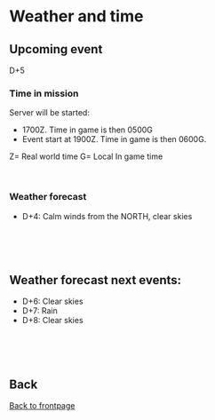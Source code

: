# Weather and time

## Upcoming event
D+5

### Time in mission
Server will be started:
- 1700Z. Time in game is then 0500G
- Event start at 1900Z. Time in game is then 0600G.

Z= Real world time
G= Local In game time

<br>

### Weather forecast
- D+4: Calm winds from the NORTH, clear skies


<br>
<br>
<br>


## Weather forecast next events:
- D+6: Clear skies
- D+7: Rain
- D+8: Clear skies

<br>
<br>
<br>



## Back
[Back to frontpage](https://132nd-vwing.github.io/OPAR-Brief/)

